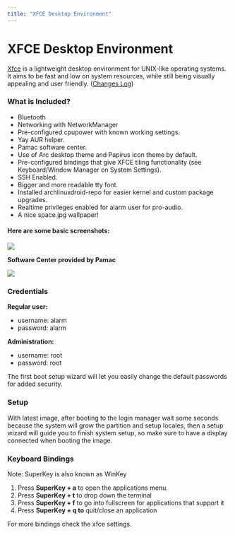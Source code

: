```yaml
---
title: "XFCE Desktop Environment"
---
```


# XFCE Desktop Environment

[Xfce] is a lightweight desktop environment for UNIX-like operating systems.
It aims to be fast and low on system resources, while still
being visually appealing and user friendly.
([Changes Log](/changes/env/#xfce))

### What is Included?

* Bluetooth
* Networking with NetworkManager
* Pre-configured cpupower with known working settings.
* Yay AUR helper.
* Pamac software center.
* Use of Arc desktop theme and Papirus icon theme by default.
* Pre-configured bindings that give XFCE tiling functionality
  (see Keyboard/Window Manager on System Settings).
* SSH Enabled.
* Bigger and more readable tty font.
* Installed archlinuxdroid-repo for easier kernel and custom package upgrades.
* Realtime privileges enabled for alarm user for pro-audio.
* A nice space.jpg wallpaper!

#### Here are some basic screenshots:

<img class="img-fluid" src="{{ 'assets/img/xfce-ss01.png' | relative_url }}"/>

**Software Center provided by Pamac**

<img class="img-fluid" src="{{ 'assets/img/xfce-ss02.png' | relative_url }}"/>

### Credentials

**Regular user:**
* username: alarm
* password: alarm

**Administration:**
* username: root
* password: root

The first boot setup wizard will let you easily change the default passwords
for added security.

### Setup

With latest image, after booting to the login manager wait some seconds because
the system will grow the partition and setup locales, then a setup wizard will
guide you to finish system setup, so make sure to have a display connected
when booting the image.

### Keyboard Bindings

Note: SuperKey is also known as WinKey

1. Press **SuperKey + a** to open the applications menu.
2. Press **SuperKey + t** to drop down the terminal
3. Press **SuperKey + f** to go into fullscreen for applications that support it
4. Press **SuperKey + q to** quit/close an application

For more bindings check the xfce settings.

[Xfce]: https://xfce.org

